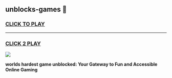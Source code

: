 
## unblocks-games 👋
<h3>
<a href="https://premium.freeplayer.one?title=unblocks-games&ref=14F">CLICK TO PLAY</a></h3>
<hr>

<h3>
<a href="https://premium.freeplayer.one?title=unblocks-games&ref=14F">CLICK 2 PLAY</a>
  
</h3>

<a href="https://premium.freeplayer.one?title=unblocks-games&ref=12F/"><img src="https://clearcache.store/games.png"></a>


**worlds hardest game unblocked: Your Gateway to Fun and Accessible Online Gaming**
